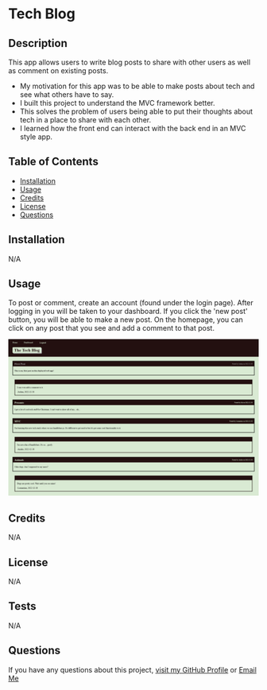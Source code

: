 # Tech Blog
## Description

This app allows users to write blog posts to share with other users as well as comment on existing posts.

- My motivation for this app was to be able to make posts about tech and see what others have to say.
- I built this project to understand the MVC framework better.
- This solves the problem of users being able to put their thoughts about tech in a place to share with each other.
- I learned how the front end can interact with the back end in an MVC style app.

## Table of Contents

- [Installation](#installation)
- [Usage](#usage)
- [Credits](#credits)
- [License](#license)
- [Questions](#questions)

## Installation

N/A

## Usage

To post or comment, create an account (found under the login page). After logging in you will be taken to your dashboard. If you click the 'new post' button, you will be able to make a new post. On the homepage, you can click on any post that you see and add a comment to that post.

![screenshot](assets/images/screenshot.png)

## Credits


N/A
## License

N/A

## Tests

N/A

## Questions

If you have any questions about this project, [visit my GitHub Profile](https://github.com/TuinderJ/) or [Email Me](mailto:joshua.tuinder@gmail.com)